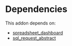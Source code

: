# Dependencies

This addon depends on:

- [spreadsheet_dashboard](https://github.com/bringout/oca-ocb-report/tree/2b62ab25bcd2b6d53532bff76dd488162247f51e/odoo-bringout-oca-ocb-spreadsheet_dashboard)
- [sql_request_abstract](https://github.com/bringout/oca-report)
